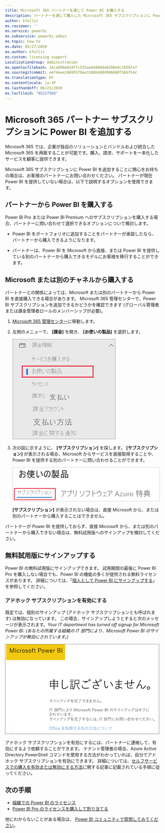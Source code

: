 ```yaml
---
title: Microsoft 365 パートナーを通じて Power BI を購入する
description: パートナーを通じて購入した Microsoft 365 サブスクリプションに Power BI を追加する方法について説明します。 シンジケート モデルは Microsoft 365 で使用される購入モデルです。
author: kfollis
ms.reviewer: ''
ms.service: powerbi
ms.subservice: powerbi-admin
ms.topic: how-to
ms.date: 05/27/2020
ms.author: kfollis
ms.custom: licensing support
LocalizationGroup: Administration
ms.openlocfilehash: 14ca898e634f7c555ae649b0de8290e9c76507a7
ms.sourcegitcommit: eef4eee24695570ae3186b4d8d99660df16bf54c
ms.translationtype: HT
ms.contentlocale: ja-JP
ms.lasthandoff: 06/23/2020
ms.locfileid: "85227569"
---
```

# <a name="add-power-bi-to-a-microsoft-365-partner-subscription"></a>Microsoft 365 パートナー サブスクリプションに Power BI を追加する

Microsoft 365 では、企業が独自のソリューションとバンドルおよび統合した Microsoft 365 を再販することが可能です。購入、請求、サポートを一本化したサービスを顧客に提供できます。

Microsoft 365 サブスクリプションに Power BI を追加することに関心をお持ちの場合は、お客様のパートナーにお問い合わせください。 パートナーが現在 Power BI を提供していない場合は、以下で説明するオプションを使用できます。

## <a name="work-with-your-partner-to-purchase-power-bi"></a>パートナーから Power BI を購入する

Power BI Pro または Power BI Premium へのサブスクリプションを購入する場合、パートナーに問い合わせて選択できるオプションについて検討します。

* Power BI をポートフォリオに追加することをパートナーが承諾したなら、パートナーから購入できるようになります。

* パートナーは、Power BI を Microsoft から直接、または Power BI を提供している別のパートナーから購入できるモデルにお客様を移行することができます。

## <a name="purchase-from-microsoft-or-another-channel"></a>Microsoft または別のチャネルから購入する

パートナーとの関係によっては、Microsoft または別のパートナーから Power BI を直接購入できる場合があります。 Microsoft 365 管理センターで、Power BI サブスクリプションを追加できるかどうかを確認できます (グローバル管理者または課金管理者ロールのメンバーシップが必要)。

1. [Microsoft 365 管理センター](https://admin.microsoft.com/AdminPortal/Home#/homepage)に移動します。

1. 左側のメニューで、 **[課金]** を開き、 **[お使いの製品]** を選択します。

   ![Microsoft 365 管理センターの [課金] メニュー](media/service-admin-syndication-partner/365-my-products.png)

 1. 次の図に示すように、 **[サブスクリプション]** を探します。 **[サブスクリプション]** が表示される場合、Microsoft からサービスを直接取得することや、Power BI を提供する別のパートナーに問い合わせることができます。

    ![[サブスクリプション] が表示された [お使いの製品]](media\service-admin-syndication-partner\365-subscriptions.png)

    **[サブスクリプション]** が表示されない場合は、直接 Microsoft から、または別のパートナーから購入することはできません。

パートナーが Power BI を提供しておらず、直接 Microsoft から、または別のパートナーから購入できない場合は、無料試用版へのサインアップを検討してください。

## <a name="sign-up-for-a-free-trial"></a>無料試用版にサインアップする

Power BI の無料試用版にサインアップできます。 試用期間の最後に Power BI Pro を購入しない場合でも、Power BI の機能の多くが提供される無料ライセンスがあります。 詳細については、「[個人として Power BI にサインアップする](../fundamentals/service-self-service-signup-for-power-bi.md)」を参照してください。

### <a name="enable-ad-hoc-subscriptions"></a>アドホック サブスクリプションを有効にする

既定では、個別のサインアップ (アドホック サブスクリプションとも呼ばれます) は無効になっています。 この場合、サインアップしようとすると次のメッセージが表示されます。*Your IT department has turned off signup for Microsoft Power BI. (あなたの所属する組織の IT 部門により、Microsoft Power BI のサインアップが無効にされています。)*

![サインアップ不可画像](media/service-admin-syndication-partner/sorry.png)

アドホック サブスクリプションを有効にするには、パートナーに連絡して、有効にするよう依頼することができます。 テナント管理者の場合、Azure Active Directory PowerShell コマンドを使用する方法がわかっていれば、自分でアドホック サブスクリプションを有効にできます。 詳細については、[セルフサービスでの購入を有効または無効にする方法](service-admin-disable-self-service.md)に関する記事に記載されている手順に従ってください。

## <a name="next-steps"></a>次の手順

* [組織での Power BI のライセンス](service-admin-licensing-organization.md)
* [Power BI Pro のライセンスを購入して割り当てる](service-admin-purchasing-power-bi-pro.md)

他にわからないことがある場合は、 [Power BI コミュニティで質問してみてください](https://community.powerbi.com/)。